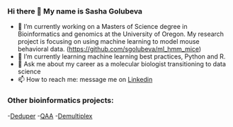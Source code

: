 ### Hi there 👋 My name is Sasha Golubeva

- 🔭 I’m currently working on a Masters of Science degree in Bioinformatics and genomics at the University of Oregon. My research project is focusing on using machine learning to model mouse behavioral data. (https://github.com/sgolubeva/ml_hmm_mice)
- 🌱 I’m currently learning machine learning best practices, Python and R.
- 💬 Ask me about my career as a molecular biologist transitioning to data science
- 📫 How to reach me: message me on [Linkedin](https://www.linkedin.com/in/sasha-golubeva-93b4b4106/)

### Other bioinformatics projects:

-[Deduper](https://github.com/sgolubeva/Deduper-sgolubeva)
-[QAA](https://github.com/sgolubeva/QAA)
-[Demultiplex](https://github.com/sgolubeva/Demultiplex)

